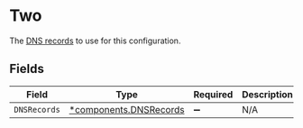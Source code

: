 # Two

The [DNS records](/reference/api/tls/custom-certs/dns-records/) to use for this configuration.


## Fields

| Field                                                           | Type                                                            | Required                                                        | Description                                                     |
| --------------------------------------------------------------- | --------------------------------------------------------------- | --------------------------------------------------------------- | --------------------------------------------------------------- |
| `DNSRecords`                                                    | [*components.DNSRecords](../../models/components/dnsrecords.md) | :heavy_minus_sign:                                              | N/A                                                             |